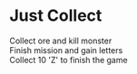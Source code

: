 # Just Collect
Collect ore and kill monster  
Finish mission and gain letters  
Collect 10 'Z' to finish the game
